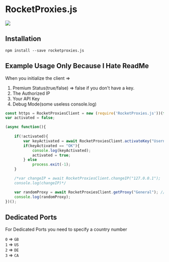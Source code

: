 # RocketProxies.js

[![](https://www.codefactor.io/repository/github/HideakiAtsuyo/RocketProxies.js/badge)](https://www.codefactor.io/repository/github/HideakiAtsuyo/RocketProxies.js)<br>

## Installation

`npm install --save rocketproxies.js`


## Example Usage Only Because I Hate ReadMe

When you initialize the client =>

1) Premium Status(true/false) => false if you don't have a key.
2) The Authorized IP
3) Your API Key
4) Debug Mode(some useless console.log)

```js
const https = RocketProxiesClient = new (require('RocketProxies.js'))(false, "127.0.0.1", "KEY", false);
var activated = false;

(async function(){
    
    if(!activated){
        var keyActivated = await RocketProxiesClient.activateKey("Username");
        if(keyActivated == "OK"){
            console.log(keyActivated);
            activated = true;
        } else
            process.exit(-1);
    }

    /*var changeIP = await RocketProxiesClient.changeIP("127.0.0.1");
    console.log(changeIP)*/

    var randomProxy = await RocketProxiesClient.getProxy("General"); //getProxy("Dedicated", 1);
    console.log(randomProxy);
})();
```

## Dedicated Ports

For Dedicated Ports you need to specify a country number

`0` => `GB`<br>
`1` => `US`<br>
`2` => `DE`<br>
`3` => `CA`
